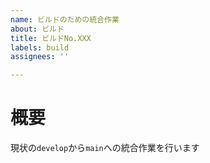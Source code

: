 ```yaml
---
name: ビルドのための統合作業
about: ビルド
title: ビルドNo.XXX
labels: build
assignees: ''

---
```


# 概要
現状の`develop`から`main`への統合作業を行います

